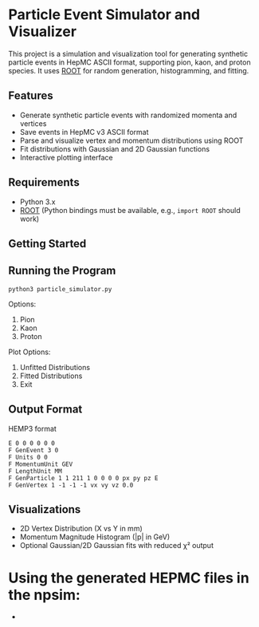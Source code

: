 # Particle Event Simulator and Visualizer

This project is a simulation and visualization tool for generating synthetic particle events in HepMC ASCII format, supporting pion, kaon, and proton species. It uses [ROOT](https://root.cern/) for random generation, histogramming, and fitting.

## Features

- Generate synthetic particle events with randomized momenta and vertices
- Save events in HepMC v3 ASCII format
- Parse and visualize vertex and momentum distributions using ROOT
- Fit distributions with Gaussian and 2D Gaussian functions
- Interactive plotting interface

## Requirements

- Python 3.x
- [ROOT](https://root.cern/install/) (Python bindings must be available, e.g., `import ROOT` should work)

## Getting Started

## Running the Program
```python3 particle_simulator.py```

Options:
1. Pion
2. Kaon
3. Proton

Plot Options:
1. Unfitted Distributions
2. Fitted Distributions
0. Exit


## Output Format
HEMP3 format

```
E 0 0 0 0 0 0
F GenEvent 3 0
F Units 0 0
F MomentumUnit GEV
F LengthUnit MM
F GenParticle 1 1 211 1 0 0 0 0 px py pz E
F GenVertex 1 -1 -1 -1 vx vy vz 0.0
```

## Visualizations
- 2D Vertex Distribution (X vs Y in mm)
- Momentum Magnitude Histogram (|p| in GeV)
- Optional Gaussian/2D Gaussian fits with reduced χ² output

# Using the generated HEPMC files in the npsim:
- 
